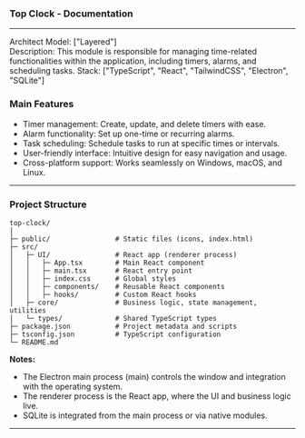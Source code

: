 ### Top Clock - Documentation
---

Architect Model: ["Layered"]<br>
Description: This module is responsible for managing time-related functionalities within the application, including timers, alarms, and scheduling tasks.
Stack: ["TypeScript", "React", "TailwindCSS", "Electron", "SQLite"]


### Main Features

- Timer management: Create, update, and delete timers with ease.
- Alarm functionality: Set up one-time or recurring alarms.
- Task scheduling: Schedule tasks to run at specific times or intervals.
- User-friendly interface: Intuitive design for easy navigation and usage.
- Cross-platform support: Works seamlessly on Windows, macOS, and Linux.

---

### Project Structure

```
top-clock/
│
├─ public/                # Static files (icons, index.html)
├─ src/
│   ├─ UI/                # React app (renderer process)
│   │   ├─ App.tsx        # Main React component
│   │   ├─ main.tsx       # React entry point
│   │   ├─ index.css      # Global styles
│   │   ├─ components/    # Reusable React components
│   │   ├─ hooks/         # Custom React hooks
│   ├─ core/              # Business logic, state management, utilities
│   └─ types/             # Shared TypeScript types
├─ package.json           # Project metadata and scripts
├─ tsconfig.json          # TypeScript configuration
└─ README.md
```

**Notes:**
- The Electron main process (main) controls the window and integration with the operating system.
- The renderer process is the React app, where the UI and business logic live.
- SQLite is integrated from the main process or via native modules.
---

